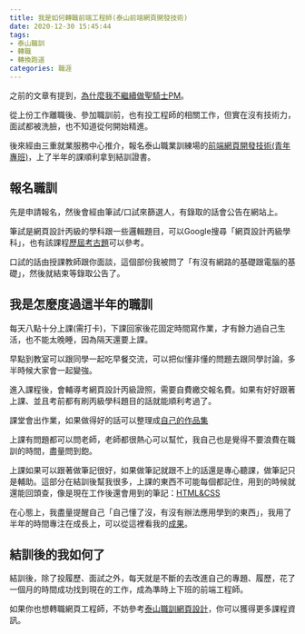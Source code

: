 ```yaml
---
title: 我是如何轉職前端工程師(泰山前端網頁開發技術)
date: 2020-12-30 15:45:44
tags:
- 泰山職訓
- 轉職
- 轉換跑道
categories: 職涯
---
```


之前的文章有提到，[為什麼我不繼續做聖騎士PM](https://bolaslien.github.io/blog/2020/08/19/%E7%82%BA%E4%BB%80%E9%BA%BC%E6%88%91%E4%B8%8D%E7%B9%BC%E7%BA%8C%E5%81%9A%E8%81%96%E9%A8%8E%E5%A3%ABPM/)。

從上份工作離職後、參加職訓前，也有投工程師的相關工作，但實在沒有技術力，面試都被洗臉，也不知道從何開始精進。

後來經由三重就業服務中心推介，報名泰山職業訓練場的[前端網頁開發技術(青年專班)](https://wdaweb.github.io/)，上了半年的課順利拿到結訓證書。

<!-- more -->

## 報名職訓

先是申請報名，然後會經由筆試/口試來篩選人，有錄取的話會公告在網站上。

筆試是網頁設計丙級的學科跟一些邏輯題目，可以Google搜尋「網頁設計丙級學科」，也有該課程[歷屆考古題](https://tkyhkm.wda.gov.tw/cp.aspx?n=C7CCFBC3A81035CF&s=D4530250726828B1)可以參考。

口試的話由授課教師跟你面談，這個部份我被問了「有沒有網路的基礎跟電腦的基礎」，然後就結束等錄取公告了。

## 我是怎麼度過這半年的職訓

每天八點十分上課(需打卡)，下課回家後花固定時間寫作業，才有餘力過自己生活，也不能太晚睡，因為隔天還要上課。

早點到教室可以跟同學一起吃早餐交流，可以把似懂非懂的問題去跟同學討論，多半時候大家會一起變強。

進入課程後，會輔導考網頁設計丙級證照，需要自費繳交報名費。如果有好好跟著上課、並且考前都有刷丙級學科題目的話就能順利考過了。

課堂會出作業，如果做得好的話可以整理成[自己的作品集](https://bolaslien.github.io/)

上課有問題都可以問老師，老師都很熱心可以幫忙，我自己也是覺得不要浪費在職訓的時間，盡量問到飽。

上課如果可以跟著做筆記很好，如果做筆記就跟不上的話還是專心聽課，做筆記只是輔助。這部分在結訓後幫我很多，上課的東西不可能每個都記住，用到的時候就還能回頭查，像是現在工作後還會用到的筆記：[HTML&CSS](https://hackmd.io/dPX1LSUIQEK_g6sMa-YuNg)

在心態上，我盡量提醒自己「自己懂了沒，有沒有辦法應用學到的東西」，我用了半年的時間專注在成長上，可以從這裡看我的[成果](https://bolaslien.github.io/)。

## 結訓後的我如何了

結訓後，除了投履歷、面試之外，每天就是不斷的去改進自己的專題、履歷，花了一個月的時間成功找到現在的工作，成為準時上下班的前端工程師。

如果你也想轉職網頁工程師，不妨參考[泰山職訓網頁設計](https://wdaweb.github.io/)，你可以獲得更多課程資訊。